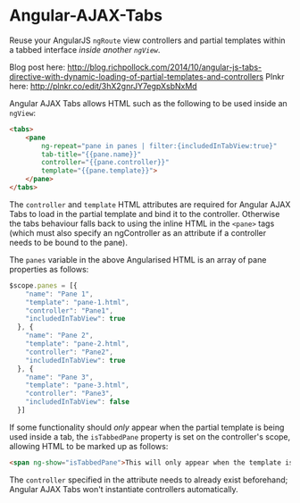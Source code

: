 Angular-AJAX-Tabs
=================

Reuse your AngularJS `ngRoute` view controllers and partial templates within a tabbed interface *inside another `ngView`*.

Blog post here: http://blog.richpollock.com/2014/10/angular-js-tabs-directive-with-dynamic-loading-of-partial-templates-and-controllers
Plnkr here: http://plnkr.co/edit/3hX2gnrJY7egpXsbNxMd

Angular AJAX Tabs allows HTML such as the following to be used inside an `ngView`:

```HTML
<tabs>
	<pane 
		ng-repeat="pane in panes | filter:{includedInTabView:true}" 
		tab-title="{{pane.name}}" 
		controller="{{pane.controller}}" 
		template="{{pane.template}}">
	</pane>
</tabs>
```

The `controller` and `template` HTML attributes are required for Angular AJAX Tabs to load in the partial template and bind it to the controller. Otherwise the tabs behaviour falls back to using the inline HTML in the `<pane>` tags (which must also specify an ngController as an attribute if a controller needs to be bound to the pane).

The `panes` variable in the above Angularised HTML is an array of pane properties as follows:

```JavaScript
$scope.panes = [{
    "name": "Pane 1",
    "template": "pane-1.html",
    "controller": "Pane1",
    "includedInTabView": true
  }, {
    "name": "Pane 2",
    "template": "pane-2.html",
    "controller": "Pane2",
    "includedInTabView": true
  }, {
    "name": "Pane 3",
    "template": "pane-3.html",
    "controller": "Pane3",
    "includedInTabView": false
  }]
```

If some functionality should *only* appear when the partial template is being used inside a tab, the `isTabbedPane` property is set on the controller's scope, allowing HTML to be marked up as follows:

```HTML
<span ng-show="isTabbedPane">This will only appear when the template is inside a tab!</span>
```

The `controller` specified in the attribute needs to already exist beforehand; Angular AJAX Tabs won't instantiate controllers automatically.
